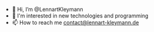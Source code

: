 - 👋 Hi, I’m @LennartKleymann
- 👀 I'm interested in new technologies and programming
- 📫 How to reach me contact@lennart-kleymann.de

<!---
LennartKleymann/LennartKleymann is a ✨ special ✨ repository because its `README.md` (this file) appears on your GitHub profile.
You can click the Preview link to take a look at your changes.
--->
